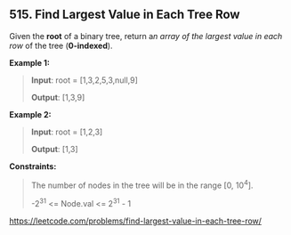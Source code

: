 ## 515. Find Largest Value in Each Tree Row

Given the **root** of a binary tree, return a*n array of the largest value in each row* of the tree (**0-indexed**).

**Example 1:**
>
>**Input**: root = [1,3,2,5,3,null,9]
>
>**Output**: [1,3,9]

**Example 2:**
>
>**Input**: root = [1,2,3]
>
>**Output**: [1,3]
 
**Constraints:**
>
>The number of nodes in the tree will be in the range [0, 10<sup>4</sup>].
>
>-2<sup>31</sup> <= Node.val <= 2<sup>31</sup> - 1

https://leetcode.com/problems/find-largest-value-in-each-tree-row/